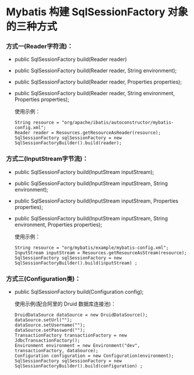 Mybatis 构建 SqlSessionFactory 对象的三种方式
============================================

### 方式一(Reader字符流)：
- public SqlSessionFactory build(Reader reader)

- public SqlSessionFactory build(Reader reader, String environment);

- public SqlSessionFactory build(Reader reader, Properties properties);

- public SqlSessionFactory build(Reader reader, String environment, Properties properties);

  使用示例：
  ```
  String resource = "org/apache/ibatis/autoconstructor/mybatis-config.xml";
  Reader reader = Resources.getResourceAsReader(resource);
  SqlSessionFactory sqlSessionFactory = new SqlSessionFactoryBuilder().build(reader);
  ```
### 方式二(InputStream字节流)：
- public SqlSessionFactory build(InputStream inputStream);

- public SqlSessionFactory build(InputStream inputStream, String environment);

- public SqlSessionFactory build(InputStream inputStream, Properties properties);

- public SqlSessionFactory build(InputStream inputStream, String environment, Properties properties);

  使用示例：
  ```
  String resource = "org/mybatis/example/mybatis-config.xml";
  InputStream inputStream = Resources.getResourceAsStream(resource);
  SqlSessionFactory sqlSessionFactory = new SqlSessionFactoryBuilder().build(inputStream) ;
  ```
### 方式三(Configuration类)：
- public SqlSessionFactory build(Configuration config);

  使用示例(配合阿里的 Druid 数据库连接池)：
  ```
  DruidDataSource dataSource = new DruidDataSource();
  dataSource.setUrl("");
  dataSource.setUsername("");
  dataSource.setPassword("");
  TransactionFactory transactionFactory = new JdbcTransactionFactory();
  Environment environment = new Environment("dev", transactionFactory, dataSource);
  Configuration configuration = new Configuration(environment);
  SqlSessionFactory sqlSessionFactory = new SqlSessionFactoryBuilder().build(configuration) ;
  ```
